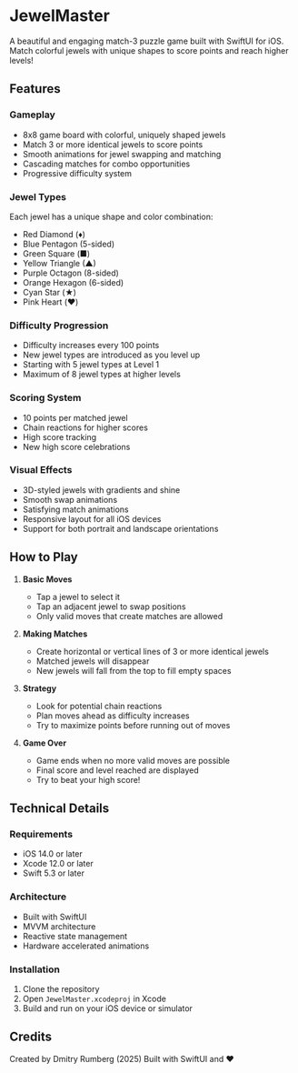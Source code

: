 # JewelMaster

A beautiful and engaging match-3 puzzle game built with SwiftUI for iOS. Match colorful jewels with unique shapes to score points and reach higher levels!

## Features

### Gameplay
- 8x8 game board with colorful, uniquely shaped jewels
- Match 3 or more identical jewels to score points
- Smooth animations for jewel swapping and matching
- Cascading matches for combo opportunities
- Progressive difficulty system

### Jewel Types
Each jewel has a unique shape and color combination:
- Red Diamond (♦️)
- Blue Pentagon (5-sided)
- Green Square (■)
- Yellow Triangle (▲)
- Purple Octagon (8-sided)
- Orange Hexagon (6-sided)
- Cyan Star (★)
- Pink Heart (♥️)

### Difficulty Progression
- Difficulty increases every 100 points
- New jewel types are introduced as you level up
- Starting with 5 jewel types at Level 1
- Maximum of 8 jewel types at higher levels

### Scoring System
- 10 points per matched jewel
- Chain reactions for higher scores
- High score tracking
- New high score celebrations

### Visual Effects
- 3D-styled jewels with gradients and shine
- Smooth swap animations
- Satisfying match animations
- Responsive layout for all iOS devices
- Support for both portrait and landscape orientations

## How to Play

1. **Basic Moves**
   - Tap a jewel to select it
   - Tap an adjacent jewel to swap positions
   - Only valid moves that create matches are allowed

2. **Making Matches**
   - Create horizontal or vertical lines of 3 or more identical jewels
   - Matched jewels will disappear
   - New jewels will fall from the top to fill empty spaces

3. **Strategy**
   - Look for potential chain reactions
   - Plan moves ahead as difficulty increases
   - Try to maximize points before running out of moves

4. **Game Over**
   - Game ends when no more valid moves are possible
   - Final score and level reached are displayed
   - Try to beat your high score!

## Technical Details

### Requirements
- iOS 14.0 or later
- Xcode 12.0 or later
- Swift 5.3 or later

### Architecture
- Built with SwiftUI
- MVVM architecture
- Reactive state management
- Hardware accelerated animations

### Installation
1. Clone the repository
2. Open `JewelMaster.xcodeproj` in Xcode
3. Build and run on your iOS device or simulator

## Credits

Created by Dmitry Rumberg (2025)
Built with SwiftUI and ❤️

